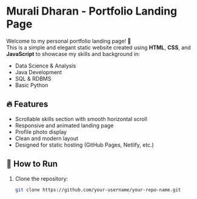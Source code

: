 # Murali Dharan - Portfolio Landing Page

Welcome to my personal portfolio landing page! 👋  
This is a simple and elegant static website created using **HTML**, **CSS**, and **JavaScript** to showcase my skills and background in:

- Data Science & Analysis
- Java Development
- SQL & RDBMS
- Basic Python

## 🔥 Features

- Scrollable skills section with smooth horizontal scroll
- Responsive and animated landing page
- Profile photo display
- Clean and modern layout
- Designed for static hosting (GitHub Pages, Netlify, etc.)

## 🚀 How to Run

1. Clone the repository:
   ```bash
   git clone https://github.com/your-username/your-repo-name.git
